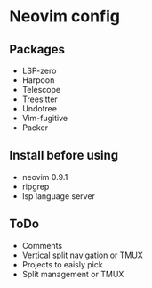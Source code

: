 # Neovim config

## Packages
- LSP-zero
- Harpoon
- Telescope
- Treesitter
- Undotree
- Vim-fugitive
- Packer 

## Install before using
- neovim 0.9.1
- ripgrep
- lsp language server
  
## ToDo
- Comments
- Vertical split navigation or TMUX
- Projects to eaisly pick
- Split management or TMUX
